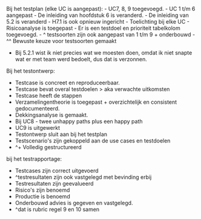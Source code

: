 Bij het testplan (elke UC is aangepast):
    - UC7, 8, 9 toegevoegd. 
    - UC 1 t/m 6 aangepast
    - De inleiding van hoofdstuk 6 is veranderd.
    - De inleiding van 5.2 is veranderd
    - H7.1 is ook opnieuw ingericht
    - Toelichting bij elke UC
    - Risicoanalyse is toegepast
    - Er is een testdoel en prioriteit tabelkolom toegevoegd.
    - ^ testsoorten zijn ook aangepast van 1 t/m 9 + onderbouwd
    - ^^ Bewuste keuze voor testsoorten gemaakt
   - Bij 5.2.1 wist ik niet precies wat we moesten doen, omdat ik niet snapte wat er met team werd bedoelt, dus dat is verzonnen.

Bij het testontwerp:
   - Testcase is concreet en reproduceerbaar.
   - Testcase bevat overal testdoelen > aka verwachte uitkomsten
   - Testcase heeft de stappen
   - Verzamelingentheorie is toegepast + overzichtelijk en consistent gedocumenteerd.
   - Dekkingsanalyse is gemaakt.
   - Bij UC8 - twee unhappy paths plus een happy path
   - UC9 is uitgewerkt
   - Testontwerp sluit aan bij het testplan
   - Testscenario's zijn gekoppeld aan de use cases en testdoelen
   -    ^+ Volledig gestructureerd

bij het testrapportage:
   - Testcases zijn correct uitgevoerd
   - ^testresultaten zijn ook vastgelegd met bevinding erbij
   - Testresultaten zijn geevalueerd
   - Risico's zijn benoemd
   - Productie is benoemd
   - Onderbouwd advies is gegeven en vastgelegd.
   - ^dat is rubric regel 9 en 10 samen

  


